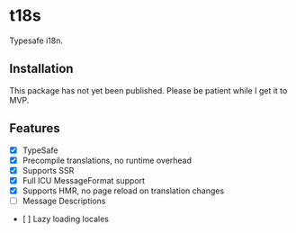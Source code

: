 # t18s

Typesafe i18n.

## Installation

This package has not yet been published. Please be patient while I get it to MVP.

## Features

- [x] TypeSafe
- [x] Precompile translations, no runtime overhead
- [x] Supports SSR
- [x] Full ICU MessageFormat support
- [x] Supports HMR, no page reload on translation changes
- [ ] Message Descriptions
- [ ] Lazy loading locales